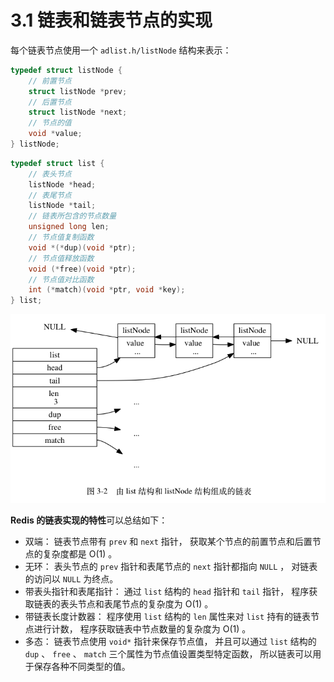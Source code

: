 # 3.1 链表和链表节点的实现

每个链表节点使用一个 `adlist.h/listNode` 结构来表示：

```c
typedef struct listNode {
    // 前置节点
    struct listNode *prev;
    // 后置节点
    struct listNode *next;
    // 节点的值
    void *value;
} listNode;
```



```c
typedef struct list {
    // 表头节点
    listNode *head;
    // 表尾节点
    listNode *tail;
    // 链表所包含的节点数量
    unsigned long len;
    // 节点值复制函数
    void *(*dup)(void *ptr);
    // 节点值释放函数
    void (*free)(void *ptr);
    // 节点值对比函数
    int (*match)(void *ptr, void *key);
} list;
```

![image-20210103161838438](assets/image-20210103161838438.png)

**Redis 的链表实现的特性**可以总结如下：

- 双端： 链表节点带有 `prev` 和 `next` 指针， 获取某个节点的前置节点和后置节点的复杂度都是 O(1) 。
- 无环： 表头节点的 `prev` 指针和表尾节点的 `next` 指针都指向 `NULL` ， 对链表的访问以 `NULL` 为终点。
- 带表头指针和表尾指针： 通过 `list` 结构的 `head` 指针和 `tail` 指针， 程序获取链表的表头节点和表尾节点的复杂度为 O(1) 。
- 带链表长度计数器： 程序使用 `list` 结构的 `len` 属性来对 `list` 持有的链表节点进行计数， 程序获取链表中节点数量的复杂度为 O(1) 。
- 多态： 链表节点使用 `void*` 指针来保存节点值， 并且可以通过 `list` 结构的 `dup` 、 `free` 、 `match` 三个属性为节点值设置类型特定函数， 所以链表可以用于保存各种不同类型的值。







